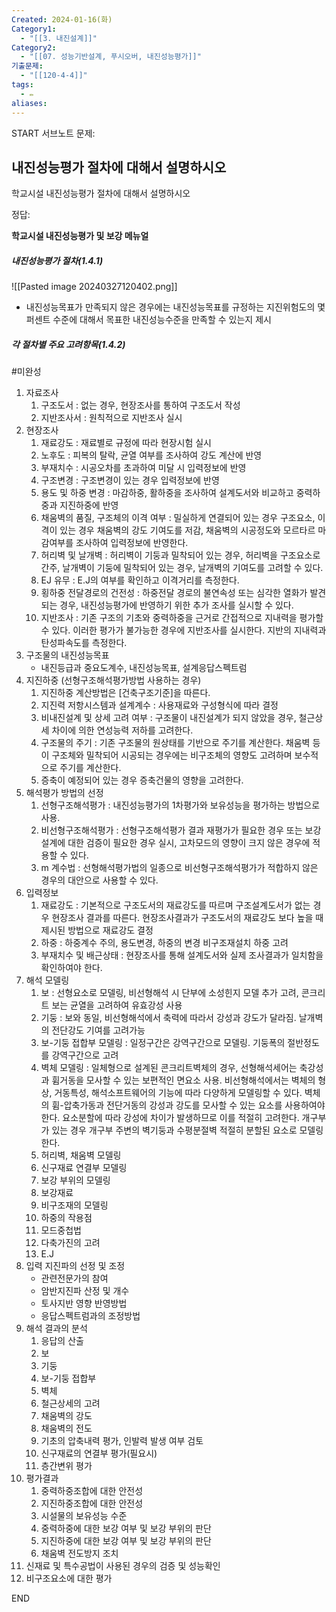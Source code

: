 ```yaml
---
Created: 2024-01-16(화)
Category1:
  - "[[3. 내진설계]]"
Category2:
  - "[[07. 성능기반설계, 푸시오버, 내진성능평가]]"
기출문제:
  - "[[120-4-4]]"
tags:
  - ✏️
aliases:
---
```

START
서브노트
문제:  
## 내진성능평가 절차에 대해서 설명하시오
학교시설 내진성능평가 절차에  대해서 설명하시오


정답: 

**학교시설 내진성능평가 및 보강 메뉴얼**
##### 내진성능평가 절차(1.4.1)
![[Pasted image 20240327120402.png]]
- 내진성능목표가 만족되지 않은 경우에는 내진성능목표를 규정하는 지진위험도의 몇 퍼센트 수준에 대해서 목표한 내진성능수준을 만족할 수 있는지 제시
##### 각 절차별 주요 고려항목(1.4.2)
#미완성 
1. 자료조사
	1. 구조도서 : 없는 경우, 현장조사를 통하여 구조도서 작성
	2. 지반조사서 : 원칙적으로 지반조사 실시
2. 현장조사
	1. 재료강도 : 재료별로 규정에 따라 현장시험 실시
	2. 노후도 : 피복의 탈락, 균열 여부를 조사하여 강도 계산에 반영
	3. 부재치수 : 시공오차를 초과하여 미달 시 입력정보에 반영
	4. 구조변경 : 구조변경이 있는 경우 입력정보에 반영
	5. 용도 및 하중 변경 : 마감하중, 활하중을 조사하여 설계도서와 비교하고 중력하중과 지진하중에 반영
	6. 채움벽의 품질, 구조체의 이격 여부 : 밀실하게 연결되어 있는 경우 구조요소, 이격이 있는 경우 채움벽의 강도 기여도를 저감, 채움벽의 시공정도와 모르타르 마감여부를 조사하여 입력정보에 반영한다.
	7. 허리벽 및 날개벽 : 허리벽이 기둥과 밀착되어 있는 경우, 허리벽을 구조요소로 간주, 날개벽이 기둥에 밀착되어 있는 경우, 날개벽의 기여도를 고려할 수 있다.
	8. EJ 유무 : E.J의 여부를 확인하고 이격거리를 측정한다.
	9. 횡하중 전달경로의 건전성 : 하중전달 경로의 불연속성 또는 심각한 열화가 발견되는 경우, 내진성능평가에 반영하기 위한 추가 조사를 실시할 수 있다.
	10. 지반조사 : 기존 구조의 기초와 중력하중을 근거로 간접적으로 지내력을 평가할 수 있다. 이러한 평가가 불가능한 경우에 지반조사를 실시한다. 지반의 지내력과 탄성파속도를 측정한다.
3. 구조물의 내진성능목표
	- 내진등급과 중요도계수, 내진성능목표, 설계응답스펙트럼
4. 지진하중 (선형구조해석평가방법 사용하는 경우)
	1. 지진하중 계산방법은 [건축구조기준]을 따른다.
	2. 지진력 저항시스템과 설계계수 : 사용재료와 구성형식에 따라 결정
	3. 비내진설계 및 상세 고려 여부 : 구조물이 내진설계가 되지 않았을 경우, 철근상세 차이에 의한 연성능력 저하를 고려한다.
	4. 구조물의 주기 : 기존 구조물의 원상태를 기반으로 주기를 계산한다. 채움벽 등이 구조체와 밀착되어 시공되는 경우에는 비구조체의 영향도 고려하며 보수적으로 주기를 계산한다.
	5. 증축이 예정되어 있는 경우 증축건물의 영향을 고려한다.
5. 해석평가 방법의 선정
	1. 선형구조해석평가 : 내진성능평가의 1차평가와 보유성능을 평가하는 방법으로 사용.
	2. 비선형구조해석평가 : 선형구조해석평가 결과 재평가가 필요한 경우 또는 보강설계에 대한 검증이 필요한 경우 실시, 고차모드의 영향이 크지 않은 경우에 적용할 수 있다.
	3. m 계수법 : 선형해석평가법의 일종으로 비선형구조해석평가가 적합하지 않은 경우의 대안으로 사용할 수 있다.
6. 입력정보
	1. 재료강도 : 기본적으로 구조도서의 재료강도를 따르며 구조설계도서가 없는 경우 현장조사 결과를 따른다. 현장조사결과가 구조도서의 재료강도 보다 높을 때 제시된 방법으로 재료강도 결정
	2. 하중 : 하중계수 주의, 용도변경, 하중의 변경 비구조재설치 하중 고려
	3. 부재치수 및 배근상태 : 현장조사를 통해 설계도서와 실제 조사결과가 일치함을 확인하여야 한다.
7. 해석 모델링
	1. 보 : 선형요소로 모델링, 비선형해석 시 단부에 소성힌지 모델 추가 고려, 콘크리트 보는 균열을 고려하여 유효강성 사용
	2. 기둥 : 보와 동일, 비선형해석에서 축력에 따라서 강성과 강도가 달라짐. 날개벽의 전단강도 기여를 고려가능
	3. 보-기둥 접합부 모델링 : 일정구간은 강역구간으로 모델링. 기둥폭의 절반정도를 강역구간으로 고려
	4. 벽체 모델링 : 일체형으로 설계된 콘크리트벽체의 경우, 선형해석세어는 축강성과 휨거동을 모사할 수 있는 보편적인 면요소 사용. 비선형해석에서는 벽체의 형상, 거동특성, 해석소프트웨어의 기능에 따라 다양하게 모델링할 수 있다. 벽체의 휨-압축가동과 전단거동의 강성과 강도를 모사할 수 있는 요소를 사용하여야 한다. 요소분할에 따라 강성에 차이가 발생하므로 이를 적절히 고려한다. 개구부가 있는 경우  개구부 주변의 벽기둥과 수평분절벽 적절히 분할된 요소로 모델링 한다.
	5. 허리벽, 채움벽 모델링
	6. 신구재료 연결부 모델링
	7. 보강 부위의 모델링
	8. 보강재료
	9. 비구조재의 모델링
	10. 하중의 작용점
	11. 모드중첩법
	12. 다축가진의 고려
	13. E.J
8. 입력 지진파의 선정 및 조정
	- 관련전문가의 참여
	- 암반지진파 산정 및 개수
	- 토사지반 영향 반영방법
	- 응답스펙트럼과의 조정방법
9. 해석 결과의 분석
	1. 응답의 산출
	2. 보
	3. 기둥
	4. 보-기둥 접합부
	5. 벽체
	6. 철근상세의 고려
	7. 채움벽의 강도
	8. 채움벽의 전도
	9. 기초의 압축내력 평가, 인발력 발생 여부 검토
	10. 신구재료의 연결부 평가(필요시)
	11. 층간변위 평가
10. 평가결과
	1. 중력하중조합에 대한 안전성
	2. 지진하중조합에 대한 안전성
	3. 시설물의 보유성능 수준
	4. 중력하중에 대한 보강 여부 및 보강 부위의 판단
	5. 지진하중에 대한 보강 여부 및 보강 부위의 판단
	6. 채움벽 전도방지 조치
11. 신재료 및 특수공법이 사용된 경우의 검증 및 성능확인
12. 비구조요소에 대한 평가
<!--ID: 1705381840798-->
END

